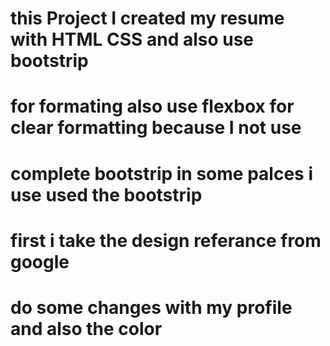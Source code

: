 # this Project I created my resume with HTML CSS and also use bootstrip
# for formating also use flexbox for clear formatting because I not use
# complete bootstrip in some palces i use used the bootstrip
# first i take the design referance from google 
# do some changes with my profile and also the color